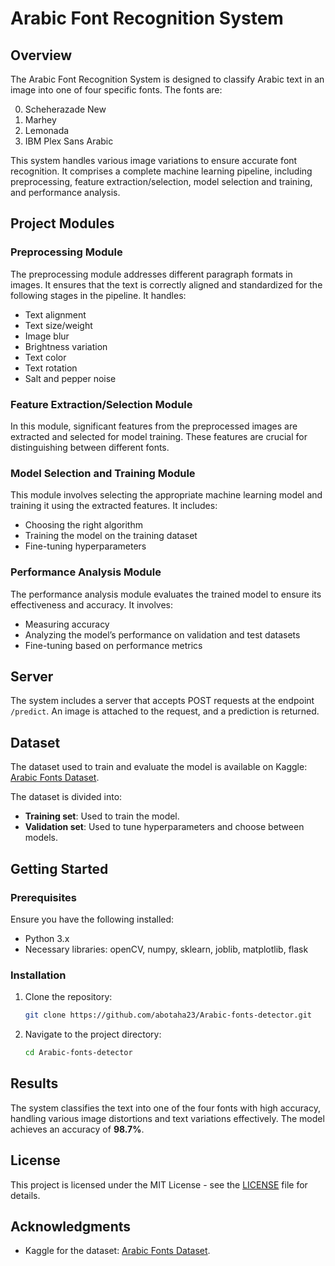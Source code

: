 # Arabic Font Recognition System

## Overview

The Arabic Font Recognition System is designed to classify Arabic text in an image into one of four specific fonts. The fonts are:

0. Scheherazade New
1. Marhey
2. Lemonada
3. IBM Plex Sans Arabic

This system handles various image variations to ensure accurate font recognition. It comprises a complete machine learning pipeline, including preprocessing, feature extraction/selection, model selection and training, and performance analysis.

## Project Modules

### Preprocessing Module
The preprocessing module addresses different paragraph formats in images. It ensures that the text is correctly aligned and standardized for the following stages in the pipeline. It handles:
- Text alignment
- Text size/weight
- Image blur
- Brightness variation
- Text color
- Text rotation
- Salt and pepper noise

### Feature Extraction/Selection Module
In this module, significant features from the preprocessed images are extracted and selected for model training. These features are crucial for distinguishing between different fonts.

### Model Selection and Training Module
This module involves selecting the appropriate machine learning model and training it using the extracted features. It includes:
- Choosing the right algorithm
- Training the model on the training dataset
- Fine-tuning hyperparameters

### Performance Analysis Module
The performance analysis module evaluates the trained model to ensure its effectiveness and accuracy. It involves:
- Measuring accuracy
- Analyzing the model’s performance on validation and test datasets
- Fine-tuning based on performance metrics

## Server

The system includes a server that accepts POST requests at the endpoint `/predict`. An image is attached to the request, and a prediction is returned.

## Dataset

The dataset used to train and evaluate the model is available on Kaggle: [Arabic Fonts Dataset](https://www.kaggle.com/datasets/breathemath/fonts-dataset-cmp).

The dataset is divided into:
- **Training set**: Used to train the model.
- **Validation set**: Used to tune hyperparameters and choose between models.

## Getting Started

### Prerequisites

Ensure you have the following installed:
- Python 3.x
- Necessary libraries: openCV, numpy, sklearn, joblib, matplotlib, flask

### Installation

1. Clone the repository:
   ```sh
   git clone https://github.com/abotaha23/Arabic-fonts-detector.git

2. Navigate to the project directory:
    ```sh
    cd Arabic-fonts-detector

## Results

The system classifies the text into one of the four fonts with high accuracy, handling various image distortions and text variations effectively. The model achieves an accuracy of **98.7%**.

## License

This project is licensed under the MIT License - see the [LICENSE](./LICENSE) file for details.

## Acknowledgments

- Kaggle for the dataset: [Arabic Fonts Dataset](https://www.kaggle.com/datasets/breathemath/fonts-dataset-cmp).